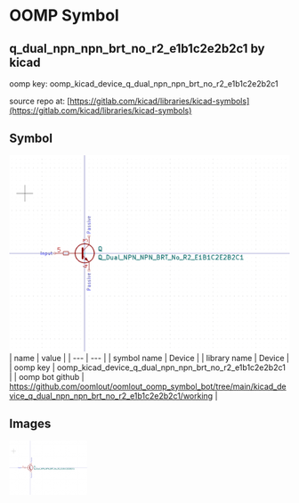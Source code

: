 # OOMP Symbol  
## q_dual_npn_npn_brt_no_r2_e1b1c2e2b2c1  by kicad  
  
oomp key: oomp_kicad_device_q_dual_npn_npn_brt_no_r2_e1b1c2e2b2c1  
  
source repo at: [https://gitlab.com/kicad/libraries/kicad-symbols](https://gitlab.com/kicad/libraries/kicad-symbols)  
## Symbol  
  
[![working.png](working_600.png)](working.png)  
| name | value | 
| --- | --- | 
| symbol name | Device | 
| library name | Device | 
| oomp key | oomp_kicad_device_q_dual_npn_npn_brt_no_r2_e1b1c2e2b2c1 | 
| oomp bot github | https://github.com/oomlout/oomlout_oomp_symbol_bot/tree/main/kicad_device_q_dual_npn_npn_brt_no_r2_e1b1c2e2b2c1/working | 
## Images  
  
[![working.png](working_140.png)](working.png)  
